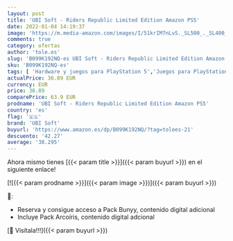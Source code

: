 ```yaml
---
layout: post
title: 'UBI Soft - Riders Republic Limited Edition Amazon PS5'
date: 2022-01-04 14:19:37
image: 'https://m.media-amazon.com/images/I/51krIM7nLvS._SL500_._SL400_.jpg'
comments: true
category: ofertas
author: 'tole.es'
slug: 'B099K192NQ-es UBI Soft - Riders Republic Limited Edition Amazon PS5'
sku: 'B099K192NQ-es'
tags: [ 'Hardware y juegos para PlayStation 5','Juegos para PlayStation 5','Videojuegos','ps5','ubi soft', ]
actualPrice: 36.89 EUR
currency: EUR
price: 36.89
comparePrice: 63.9 EUR
prodname: 'UBI Soft - Riders Republic Limited Edition Amazon PS5'
country: 'es'
flag: '🇪🇸'
brand: 'UBI Soft'
buyurl: 'https://www.amazon.es/dp/B099K192NQ/?tag=tolees-21'
descuento: '42.27'
average: '38.295'
---
```


Ahora mismo tienes [{{< param title >}}]({{< param buyurl >}}) en el siguiente enlace!

[![{{< param prodname >}}]({{< param image >}})]({{< param buyurl >}})

🔎:

- Reserva y consigue acceso a Pack Bunyy, contenido digital adicional
- Incluye Pack Arcoíris, contenido digital adcional

[🛒 Visítala!!!]({{< param buyurl >}})
